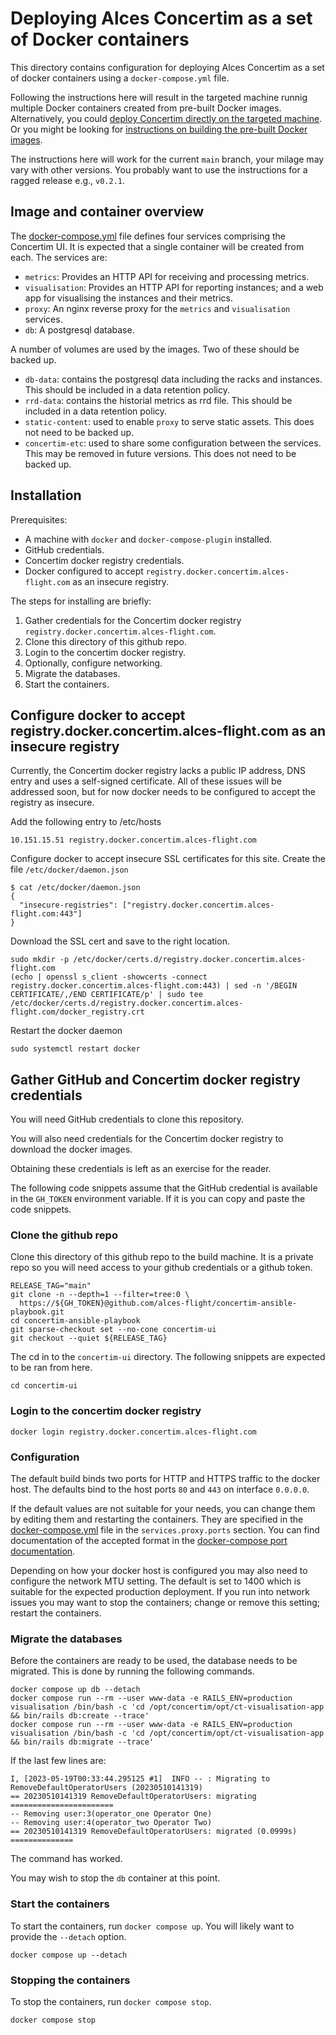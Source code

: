 # Deploying Alces Concertim as a set of Docker containers

This directory contains configuration for deploying Alces Concertim as a set of
docker containers using a `docker-compose.yml` file.

Following the instructions here will result in the targeted machine runnig
multiple Docker containers created from pre-built Docker images. Alternatively,
you could [deploy Concertim directly on the targeted
machine](/ansible/README.md).  Or you might be looking for [instructions on
building the pre-built Docker images](/docker/README.md).

The instructions here will work for the current `main` branch, your milage may
vary with other versions.  You probably want to use the instructions for a
ragged release e.g., `v0.2.1`.


## Image and container overview

The [docker-compose.yml](docker-compose.yml) file defines four services
comprising the Concertim UI. It is expected that a single container will be
created from each. The services are:

* `metrics`: Provides an HTTP API for receiving and processing metrics.
* `visualisation`: Provides an HTTP API for reporting instances; and a web app
  for visualising the instances and their metrics.
* `proxy`: An nginx reverse proxy for the `metrics` and `visualisation`
  services.
* `db`: A postgresql database.

A number of volumes are used by the images.  Two of these should be backed up.

* `db-data`: contains the postgresql data including the racks and instances.
  This should be included in a data retention policy.
* `rrd-data`: contains the historial metrics as rrd file.  This should be
  included in a data retention policy.
* `static-content`: used to enable `proxy` to serve static assets.  This does
  not need to be backed up.
* `concertim-etc`: used to share some configuration between the services.  This
  may be removed in future versions.  This does not need to be backed up.

## Installation

Prerequisites:

* A machine with `docker` and `docker-compose-plugin` installed.
* GitHub credentials.
* Concertim docker registry credentials.
* Docker configured to accept `registry.docker.concertim.alces-flight.com` as
  an insecure registry.

The steps for installing are briefly:

1. Gather credentials for the Concertim docker registry
   `registry.docker.concertim.alces-flight.com`.
2. Clone this directory of this github repo.
3. Login to the concertim docker registry.
4. Optionally, configure networking.
5. Migrate the databases.
6. Start the containers.


## Configure docker to accept registry.docker.concertim.alces-flight.com as an insecure registry

Currently, the Concertim docker registry lacks a public IP address, DNS entry
and uses a self-signed certificate.  All of these issues will be addressed
soon, but for now docker needs to be configured to accept the registry as
insecure.

Add the following entry to /etc/hosts

```
10.151.15.51 registry.docker.concertim.alces-flight.com
```

Configure docker to accept insecure SSL certificates for this site.  Create the file `/etc/docker/daemon.json`

```
$ cat /etc/docker/daemon.json 
{
  "insecure-registries": ["registry.docker.concertim.alces-flight.com:443"]
}
```

Download the SSL cert and save to the right location.

```
sudo mkdir -p /etc/docker/certs.d/registry.docker.concertim.alces-flight.com
(echo | openssl s_client -showcerts -connect registry.docker.concertim.alces-flight.com:443) | sed -n '/BEGIN CERTIFICATE/,/END CERTIFICATE/p' | sudo tee /etc/docker/certs.d/registry.docker.concertim.alces-flight.com/docker_registry.crt
```

Restart the docker daemon

```
sudo systemctl restart docker
```

## Gather GitHub and Concertim docker registry credentials

You will need GitHub credentials to clone this repository.

You will also need credentials for the Concertim docker registry to download
the docker images.

Obtaining these credentials is left as an exercise for the reader.

The following code snippets assume that the GitHub credential is available in
the `GH_TOKEN` environment variable.  If it is you can copy and paste the code
snippets.

### Clone the github repo

Clone this directory of this github repo to the build machine.  It is a private
repo so you will need access to your github credentials or a github token.

```
RELEASE_TAG="main"
git clone -n --depth=1 --filter=tree:0 \
  https://${GH_TOKEN}@github.com/alces-flight/concertim-ansible-playbook.git
cd concertim-ansible-playbook
git sparse-checkout set --no-cone concertim-ui
git checkout --quiet ${RELEASE_TAG}
```

The cd in to the `concertim-ui` directory.  The following snippets are expected
to be ran from here.

```
cd concertim-ui
```

### Login to the concertim docker registry

```
docker login registry.docker.concertim.alces-flight.com
```


### Configuration

The default build binds two ports for HTTP and HTTPS traffic to the docker
host.  The defaults bind to the host ports `80` and `443` on interface
`0.0.0.0`.

If the default values are not suitable for your needs, you can change them by
editing them and restarting the containers. They are specified in the
[docker-compose.yml](docker-compose.yml#L30) file in the `services.proxy.ports`
section.  You can find documentation of the accepted format in the
[docker-compose port
documentation](https://docs.docker.com/compose/compose-file/compose-file-v3/#ports).

Depending on how your docker host is configured you may also need to configure
the network MTU setting.  The default is set to 1400 which is suitable for the
expected production deployment.  If you run into network issues you may want to
stop the containers; change or remove this setting; restart the containers.


### Migrate the databases

Before the containers are ready to be used, the database needs to be migrated.
This is done by running the following commands.

```
docker compose up db --detach
docker compose run --rm --user www-data -e RAILS_ENV=production visualisation /bin/bash -c 'cd /opt/concertim/opt/ct-visualisation-app && bin/rails db:create --trace'
docker compose run --rm --user www-data -e RAILS_ENV=production visualisation /bin/bash -c 'cd /opt/concertim/opt/ct-visualisation-app && bin/rails db:migrate --trace'
```

If the last few lines are:

```
I, [2023-05-19T00:33:44.295125 #1]  INFO -- : Migrating to RemoveDefaultOperatorUsers (20230510141319)
== 20230510141319 RemoveDefaultOperatorUsers: migrating =======================
-- Removing user:3(operator_one Operator One)
-- Removing user:4(operator_two Operator Two)
== 20230510141319 RemoveDefaultOperatorUsers: migrated (0.0999s) ==============
```

The command has worked.

You may wish to stop the `db` container at this point.


### Start the containers

To start the containers, run `docker compose up`. You will likely want to
provide the `--detach` option.

```
docker compose up --detach
```

### Stopping the containers

To stop the containers, run `docker compose stop`.

```
docker compose stop
```
